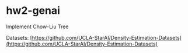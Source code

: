 # hw2-genai
Implement Chow-Liu Tree

Datasets: [https://github.com/UCLA-StarAI/Density-Estimation-Datasets](https://github.com/UCLA-StarAI/Density-Estimation-Datasets)
